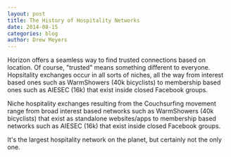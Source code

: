 ```yaml
---
layout: post
title: The History of Hospitality Networks
date: 2014-08-15
categories: blog
author: Drew Meyers
---
```


Horizon offers a seamless way to find trusted connections based on location. Of course, "trusted" means something different to everyone. Hopsitality exchanges occur in all sorts of niches, all the way from interest based ones such as WarmShowers (40k bicyclists) to membership based ones such as AIESEC (16k) that exist inside closed Facebook groups.

<p>Niche hospitality exchanges resulting from the Couchsurfing movement range from broad interest based networks such as WarmShowers (40k bicyclists) that exist as standalone websites/apps to membership based networks such as AIESEC (16k) that exist inside closed Facebook groups.</p>

It's the largest hospitality network on the planet, but certainly not the only one.